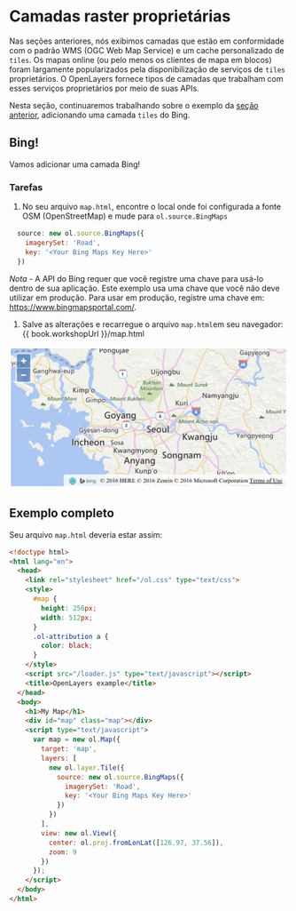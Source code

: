 # Camadas raster proprietárias

Nas seções anteriores, nós exibimos camadas que estão em conformidade com o padrão WMS (OGC Web Map Service) e um cache personalizado de `tiles`. Os mapas online (ou pelo menos os clientes de mapa em blocos) foram largamente popularizados pela disponibilização de serviços de `tiles` proprietários. O OpenLayers fornece tipos de camadas que trabalham com esses serviços proprietários por meio de suas APIs.

Nesta seção, continuaremos trabalhando sobre o exemplo da [seção anterior](cached.md), adicionando uma camada `tiles` do Bing.

## Bing!

Vamos adicionar uma camada Bing!

### Tarefas

1. No seu arquivo `map.html`, encontre o local onde foi configurada a fonte OSM (OpenStreetMap) e mude para `ol.source.BingMaps`

  ```js
    source: new ol.source.BingMaps({
      imagerySet: 'Road',
      key: '<Your Bing Maps Key Here>'
    })
  ```
  *Nota* - A API do Bing requer que você registre uma chave para usá-lo dentro de sua aplicação. Este exemplo usa uma chave que você não deve utilizar em produção. Para usar em produção, registre uma chave em: https://www.bingmapsportal.com/.
  
1. Salve as alterações e recarregue o arquivo `map.html`em seu navegador: {{ book.workshopUrl }}/map.html

  ![Um mapa com uma camada Bing](proprietary1.png)

## Exemplo completo

Seu arquivo `map.html` deveria estar assim:

```html
<!doctype html>
<html lang="en">
  <head>
    <link rel="stylesheet" href="/ol.css" type="text/css">
    <style>
      #map {
        height: 256px;
        width: 512px;
      }
      .ol-attribution a {
        color: black;
      }
    </style>
    <script src="/loader.js" type="text/javascript"></script>
    <title>OpenLayers example</title>
  </head>
  <body>
    <h1>My Map</h1>
    <div id="map" class="map"></div>
    <script type="text/javascript">
      var map = new ol.Map({
        target: 'map',
        layers: [
          new ol.layer.Tile({
            source: new ol.source.BingMaps({
              imagerySet: 'Road',
              key: '<Your Bing Maps Key Here>'
            })
          })
        ],
        view: new ol.View({
          center: ol.proj.fromLonLat([126.97, 37.56]),
          zoom: 9
        })
      });
    </script>
  </body>
</html>
```
